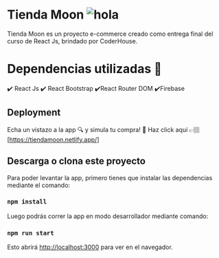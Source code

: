 # Tienda Moon ![hola](https://i.ibb.co/prDCPf1/Astro.png)

Tienda Moon es un proyecto e-commerce creado como entrega final del curso de React Js, brindado por CoderHouse.

# Dependencias utilizadas 🔧
 ✔️ React Js
 ✔️ React Bootstrap
 ✔️React Router DOM
 ✔️Firebase

## Deployment 
Echa un vistazo a la app 🔍 y simula tu compra! 👗
Haz click aquí 👉🏽[https://tiendamoon.netlify.app/] 


## Descarga o clona este proyecto
Para poder levantar la app, primero tienes que instalar las dependencias mediante el comando:
### `npm install` 

Luego podrás correr la app en modo desarrollador mediante comando:
### `npm run start`
Esto abrirá [http://localhost:3000](http://localhost:3000) para ver en el navegador.
